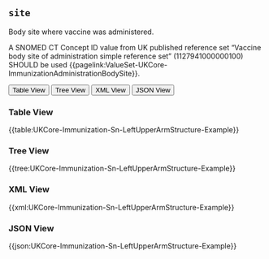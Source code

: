 ## `site`

Body site where vaccine was administered.

A SNOMED CT Concept ID value from UK published reference set “Vaccine body site of administration simple reference set” (1127941000000100) SHOULD be used {{pagelink:ValueSet-UKCore-ImmunizationAdministrationBodySite}}.

<div class="tab">
 <button class="tablinks active" onclick="openTab(event, 'Table View')">Table View</button>
  <button class="tablinks" onclick="openTab(event, 'Tree View')">Tree View</button>
  <button class="tablinks" onclick="openTab(event, 'XML View')">XML View</button>
  <button class="tablinks" onclick="openTab(event, 'JSON View')">JSON View</button>
</div>


<div id="Table View" class="tabcontent" style="display:block">
  <h3>Table View</h3>
{{table:UKCore-Immunization-Sn-LeftUpperArmStructure-Example}}
</div>

<div id="Tree View" class="tabcontent">
  <h3>Tree View</h3>
{{tree:UKCore-Immunization-Sn-LeftUpperArmStructure-Example}}
</div>

<div id="XML View" class="tabcontent">
  <h3>XML View</h3>
{{xml:UKCore-Immunization-Sn-LeftUpperArmStructure-Example}}
</div>

<div id="JSON View" class="tabcontent">
  <h3>JSON View</h3>
{{json:UKCore-Immunization-Sn-LeftUpperArmStructure-Example}}
</div>

